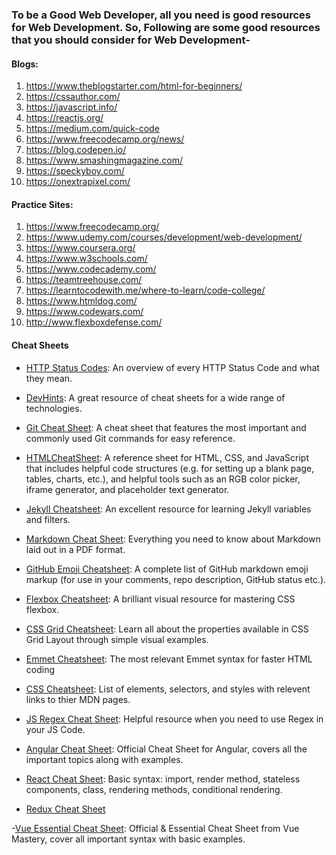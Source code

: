 ### To be a Good Web Developer, all you need is good resources for Web Development. So, Following are some good resources that you should consider for Web Development-

#### Blogs:

1. https://www.theblogstarter.com/html-for-beginners/
2. https://cssauthor.com/
3. https://javascript.info/
4. https://reactjs.org/
5. https://medium.com/quick-code
6. https://www.freecodecamp.org/news/
7. https://blog.codepen.io/
8. https://www.smashingmagazine.com/
9. https://speckyboy.com/
10. https://onextrapixel.com/

#### Practice Sites:

1. https://www.freecodecamp.org/ 
2. https://www.udemy.com/courses/development/web-development/
3. https://www.coursera.org/
4. https://www.w3schools.com/
5. https://www.codecademy.com/
6. https://teamtreehouse.com/
7. https://learntocodewith.me/where-to-learn/code-college/
8. https://www.htmldog.com/
9. https://www.codewars.com/
10. http://www.flexboxdefense.com/


#### Cheat Sheets

- [HTTP Status Codes](https://www.abstractapi.com/http-status-codes): An overview of every HTTP Status Code and what they mean.

- [DevHints](https://devhints.io/): A great resource of cheat sheets for a wide range of technologies.

- [Git Cheat Sheet](https://education.github.com/git-cheat-sheet-education.pdf): A cheat sheet that features the most important and commonly used Git commands for easy reference.

- [HTMLCheatSheet](https://htmlcheatsheet.com/): A reference sheet for HTML, CSS, and JavaScript that includes helpful code structures (e.g. for setting up a blank page, tables, charts, etc.), and helpful tools such as an RGB color picker, iframe generator, and placeholder text generator.

- [Jekyll Cheatsheet](https://learn.cloudcannon.com/jekyll-cheat-sheet/): An excellent resource for learning Jekyll variables and filters.

- [Markdown Cheat Sheet](https://guides.github.com/pdfs/markdown-cheatsheet-online.pdf): Everything you need to know about Markdown laid out in a PDF format.

- [GitHub Emoji Cheatsheet](https://gist.github.com/rxaviers/7360908): A complete list of GitHub markdown emoji markup (for use in your comments, repo description, GitHub status etc.). 

- [Flexbox Cheatsheet](https://darekkay.com/dev/flexbox-cheatsheet.html): A brilliant visual resource for mastering CSS flexbox.

- [CSS Grid Cheatsheet](http://grid.malven.co): Learn all about the properties available in CSS Grid Layout through simple visual examples.

- [Emmet Cheatsheet](https://docs.emmet.io/cheat-sheet/): The most relevant Emmet syntax for faster HTML coding

- [CSS Cheatsheet](http://overapi.com/css): List of elements, selectors, and styles with relevent links to thier MDN pages.

- [JS Regex Cheat Sheet](https://devinduct.com/cheatsheet/10/regex): Helpful resource when you need to use Regex in your JS Code.

- [Angular Cheat Sheet](https://angular.io/guide/cheatsheet): Official Cheat Sheet for Angular, covers all the important topics along with examples.

- [React Cheat Sheet](https://ihatetomatoes.net/wp-content/uploads/2017/01/react-cheat-sheet.pdf): Basic syntax: import, render method, stateless components, class, rendering methods, conditional rendering.

- [Redux Cheat Sheet](https://devhints.io/redux)

-[Vue Essential Cheat Sheet](https://www.vuemastery.com/pdf/Vue-Essentials-Cheat-Sheet.pdf): Official & Essential Cheat Sheet from Vue Mastery, cover all important syntax with basic examples.